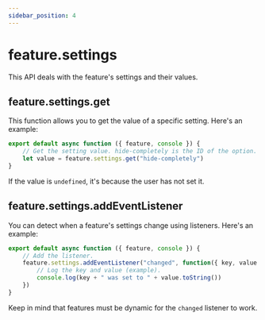```yaml
---
sidebar_position: 4
---
```


# feature.settings
This API deals with the feature's settings and their values.

## feature.settings.get
This function allows you to get the value of a specific setting. Here's an example:
```js
export default async function ({ feature, console }) {
    // Get the setting value. hide-completely is the ID of the option.
    let value = feature.settings.get("hide-completely")
}
```
If the value is `undefined`, it's because the user has not set it.

## feature.settings.addEventListener
You can detect when a feature's settings change using listeners. Here's an example:
```js
export default async function ({ feature, console }) {
    // Add the listener.
    feature.settings.addEventListener("changed", function({ key, value }) {
        // Log the key and value (example).
        console.log(key + " was set to " + value.toString())
    })
}
```
Keep in mind that features must be dynamic for the `changed` listener to work.